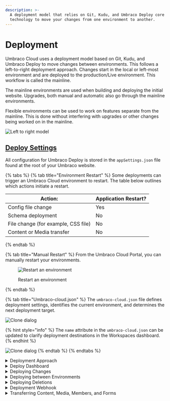 ```yaml
---
description: >-
  A deployment model that relies on Git, Kudu, and Umbraco Deploy core
  technology to move your changes from one environment to another.
---
```


# Deployment

Umbraco Cloud uses a deployment model based on Git, Kudu, and Umbraco Deploy to move changes between environments. This follows a left-to-right deployment approach. Changes start in the local or left-most environment and are deployed to the production/Live environment. This workflow is called the mainline.

The mainline environments are used when building and deploying the initial website. Upgrades, both manual and automatic also go through the mainline environments.

Flexible environments can be used to work on features separate from the mainline. This is done without interfering with upgrades or other changes being worked on in the mainline.

![Left to right model](deployment/images/left-to-right-approach.png)

## [Deploy Settings](https://docs.umbraco.com/umbraco-deploy/getting-started/deploy-settings)

All configuration for Umbraco Deploy is stored in the `appSettings.json` file found at the root of your Umbraco website.

{% tabs %}
{% tab title="Environment Restart" %}
Some deployments can trigger an Umbraco Cloud environment to restart. The table below outlines which actions initiate a restart.

| Action:                             | Application Restart? |
| ----------------------------------- | -------------------- |
| Config file change                  | Yes                  |
| Schema deployment                   | No                   |
| File change (for example, CSS file) | No                   |
| Content or Media transfer           | No                   |
{% endtab %}

{% tab title="Manual Restart" %}
From the Umbraco Cloud Portal, you can manually restart your environments.

<figure><img src=".gitbook/assets/image (38).png" alt="Restart an environment"><figcaption><p>Restart an environment</p></figcaption></figure>
{% endtab %}

{% tab title="Umbraco-cloud.json" %}
The `umbraco-cloud.json` file defines deployment settings, identifies the current environment, and determines the next deployment target.

![Clone dialog](deployment/images/Umbraco-cloud-json.png)

{% hint style="info" %}
The `name` attribute in the `umbraco-cloud.json` can be updated to clarify deployment destinations in the Workspaces dashboard.
{% endhint %}

![Clone dialog](deployment/images/change-env-name-v8.png)
{% endtab %}
{% endtabs %}

<details>

<summary>Deployment Approach</summary>

Umbraco Cloud separates schema and content during deployment. Schema includes Document Types, Templates, Forms, Views, and config files. Content includes content items and media.

* **Deploy:** Moves schema between environments using a Git client or the Umbraco Cloud Portal.
* **Transfer:** Move content and media directly via the Umbraco backoffice.

### Types of Deployments

| Schema Deployments                                                                                                                | Content and Media Transfers                                                                                                                                                                                                                                                 |
| --------------------------------------------------------------------------------------------------------------------------------- | --------------------------------------------------------------------------------------------------------------------------------------------------------------------------------------------------------------------------------------------------------------------------- |
| Schema is stored in a Git repository. These are **deployed** between environments using a Git client or the Umbraco Cloud Portal. | Content and Media items are not stored in the Git repository. They must be **transferred** directly from the Umbraco backoffice using the **Queue for Transfer** option. Once queued, use the **Deployment** Dashboard in the **Content** section to complete the transfer. |

Content editors do not need Umbraco Cloud Portal access. They can manage content through the backoffice, while developers handle schema deployments via Git.

### Deploying Schema

The source and target environments must be in sync before transferring content and media. Deploy schema first to ensure consistency.

* [Deploy changes from Local to Cloud](broken-reference)
* [Deploy changes between Cloud environments](broken-reference)
* [Umbraco Forms on Cloud](umbraco-forms-on-cloud.md)

### Transfer Content and Media

Content and media move between environments through the Umbraco backoffice. Content can be transferred from Local to Development and restored from Live or Staging.

* [Transfer Content and Media](broken-reference)
* [Restore Content and Media](restoring-content.md)

{% hint style="info" %}
The transfer and restore process is the same for Local to Cloud and between Cloud environments.
{% endhint %}

</details>

<details>

<summary>Deploy Dashboard</summary>

Below you will find the different sections on the Deploy dashboard and how they can be used.

## Deploy Status

Here you can see whether the latest deployment has been completed or failed. You can see the version of Umbraco Deploy you are running, and the last time an operation was run.

<figure><img src="deployment/images/image (8).png" alt=""><figcaption><p>Umbraco Deploy status</p></figcaption></figure>

## Deploy Operations

With the Deploy operations, you can run different operations in Umbraco Deploy.

<figure><img src="deployment/images/image (3).png" alt=""><figcaption><p>The different Deploy operations.</p></figcaption></figure>

Below you can read what each operation will do when run through the dashboard.

### Update Umbraco Schema From Data Files

Running this operation will update the Umbraco Schema based on the information in the `.uda` files on disk.

### Export Schema To Data Files

Running this operation will extract the schema from Umbraco and output it to the `.uda` files on disk.

### Clear Cached Signatures

Running this operation will clear the cached artifact signatures from the Umbraco environment. This should not be necessary, however, it may resolve reports of schema mismatches when transferring content that has been aligned.

### Set Cached Signatures

This operation will set the cached artifact signatures for all entities within the Umbraco environment. Use this when signatures have been cleared and you want to ensure they are pre-generated before attempting a potentially longer restore or transfer operation.

## Download Deploy Artifacts

Running this operation will download a zip file with all the Deploy artifacts representing the Umbraco schema in the form of `.uda` files.

This operation is useful if you want to move to another Umbraco instance and migrate the data with you.

<figure><img src="deployment/images/image (9).png" alt=""><figcaption><p>Download the Deploy artifacts</p></figcaption></figure>

## Configuration Details

In the Configuration details, you can see how Umbraco Deploy has been [configured](https://docs.umbraco.com/umbraco-deploy/deploy-settings) on your environment. You get an overview of the Setting options, the current value(s), and notes help you understand each of the settings. Updates to the need to be applied in the `appsettings.json` file.

<figure><img src="deployment/images/image (2).png" alt=""><figcaption><p>Example of Umbraco Deploy configuration.</p></figcaption></figure>

## Schema Comparison

The Schema Comparison table shows the schema information managed by Umbraco Deploy.

You can see a comparison between the information that is held in Umbraco and the information in the `.uda` files on disk.

The table shows:

* The name of the schema
* The file name
* Whether the file exists in Umbraco
* Whether the file exists
* Whether the file is up-to-date

<figure><img src="deployment/images/image (5).png" alt=""><figcaption><p>Document type schema comparison</p></figcaption></figure>

You can also view details about a certain element by selecting "View Details".

This will show the difference between entities stored in Umbraco and the `.uda` file stored on disk.

<figure><img src="deployment/images/image (7).png" alt=""><figcaption><p>Showing how you can compare schema in the deploy dashboard</p></figcaption></figure>

</details>

<details>

<summary>Deploying Changes</summary>

Let's see how to deploy your code changes and metadata from a local instance to your Cloud environment.

Local changes in your Umbraco Cloud project are automatically detected and synced with your Git client for seamless collaboration.

There are two ways this can be done. You can push the changes using a Git UI or your terminal. This guide will show how you can use both ways to deploy your local changes to Umbraco Cloud.

## Prerequisites

* A clone of your Cloud project.
* A [Git UI](https://git-scm.com/downloads/guis) or a Terminal.
* Created some Document Types and Data Types with corresponding `.uda` files.
  * The files are located in the `/umbraco/Deploy/Revision` folder.

## Deploying using a Git UI

Once you have created some Documents and Data types, follow the steps below to deploy your local changes using a Git UI. The guide will use [Fork](https://git-fork.com/) as the Git UI, however you can use your own preferred Git UI.

1. Go to your Git UI.
2. Check for local changes in your UI.

<figure><img src=".gitbook/assets/image (81).png" alt="Local changes in Git UI."><figcaption><p>Local changes in Git UI.</p></figcaption></figure>

3. Prepare changes, so they are ready to be committed.
4. Write a commit subject
5. Write a description of the commit.
6. Commit the files.

<div align="right" data-full-width="false"><figure><img src=".gitbook/assets/image (82).png" alt="Ready the files for commit."><figcaption><p>Ready the files for commit.</p></figcaption></figure></div>

4. Push the files to your cloud project in the UI.

<figure><img src=".gitbook/assets/image (83).png" alt="Push changes to Umbraco Cloud."><figcaption><p>Push changes to Umbraco Cloud.</p></figcaption></figure>

The deployment will kick in and the new Documents and Data Types you have created locally are now automatically created on the remote environment.

After deploying changes locally to your Cloud environment, use the Umbraco Cloud portal's **'Deploy changes to ..'** button for subsequent deployments to other environments. For more information, see the [Deploying between Cloud Environments](broken-reference) article.

## Deploying local changes using the terminal

To deploy your local changes from local to Umbraco Cloud using a terminal follow the steps below:

1. Navigate to your local projects folder using the `cd YourProjectName` command in the terminal.
2. Check for pending changes in your project with `git status`.
3. Add the pending changes with `git add -`.
4. Commit the staged files using `git commit -m "Adding updated schema changes"`.
5. Push the changes to Umbraco Cloud using `git push`.
   1. Do a `git pull` if the push is rejected.

If you have to pull down, make sure to see if any of these commits contain changes to the schema (anything in `umbraco/Deploy/Revision/`).

To validate your local site and ensure compatibility with the updated schema, use the [**Deploy Dashboard**](https://docs.umbraco.com/umbraco-cloud/deployments/deploy-dashboard) in the **Settings** section of the Umbraco backoffice.

Here, you can see the status of ongoing or completed deployment processes. The status will show whether an operation has been triggered and is in progress has been completed, or has failed.

The dashboard will show the status based on the marker files on the disk, eg. `deploy-progress`. From the **Deploy** Dashboard, it is also possible to trigger different processes.

</details>

<details>

<summary>Deploying between Environments</summary>

When you are working in your Cloud environment, changes made through the Backoffice are automatically detected and committed to the site's Git repository. This includes Umbraco-specific items like Document Types and Templates. These changes are also referred to as metadata.

## Deploying between Mainline Environments

Changes made in your Cloud environments will appear in the Umbraco Cloud portal. You can see what files have been added or changed and who made the changes.

To deploy metadata changes from one Cloud environment to another, click the **Deploy changes** button on the environment where the changes were made.

<figure><img src=".gitbook/assets/image (39).png" alt=""><figcaption></figcaption></figure>

The deployment starts, and you can follow the progress in the **Overview** section of your project.

<figure><img src=".gitbook/assets/image (41).png" alt="Deployment in progress"><figcaption><p>Deployment in progress</p></figcaption></figure>

Once complete, the changes are deployed to the next Cloud environment in the deployment flow. If you have additional environments, repeat this process to deploy the changes through each environment.

## Syncing Changes Between Mainline and Flexible Environment

When working with a flexible environment alongside your mainline environments, it's important to keep them aligned to avoid conflicts and ensure consistent deployments.

If any changes have been made in a mainline environment those changes must be pulled into the flexible environment before pushing updates back. The changes can be updated Document Types, content, or other schema changes.

![Pull changes from Mainline Environment](deployment/images/pull-changes-from-mainline.png)

If what you've been working on in the flexible environment has also been changed in the mainline, a merge conflict will occur. These conflicts need to be resolved before you can continue with the deployment. For information on how to resolve them, see the [Merge Conflicts on Flexible Environments](troubleshooting/deployments/merge-conflicts-on-flexible-environments.md) article.

Once you’ve completed your feature or update in the flexible environment and it’s synced with the latest mainline changes:

* Push your changes from the flexible environment to the mainline environment.
* From there, the changes become part of the regular deployment flow.

![Push changes to the Mainline Environment](deployment/images/push-changes-to-mainline.png)

## Important Notes

When you deploy, for example, from your left-most mainline environment to your Live environment, changes are made to the Live environment. These changes will then be merged back into the left-most mainline environment.

Here are the automatic steps Umbraco Cloud goes through when you hit the _"Deploy changes"_ button:

* Before pushing your changes from the source environment, the engine running Umbraco Cloud - **Umbraco Deploy** - looks for changes in the repository on the target environment
* If changes are found, Umbraco Deploy _merges_ the changes from the target environment into the repository on the source environment.
* After the merge, the changes from the source environment are pushed to the repository on the target environment.
* Finally, the changes pushed to the target repository are extracted to the site, and you will now see your changes reflected in the Backoffice and on the Frontend.

It is recommended that you **only make changes to metadata on the left-most mainline environment or a flexible environment**. Making changes directly on other mainline environments can cause merge conflicts when you deploy.

{% hint style="warning" %}
It is important to be aware of how deletions work between environments. Some deletions are environment-specific and others are not. For more information see the [Deploying Deletions article](broken-reference).
{% endhint %}

Refer to our troubleshooting documentation about [how to resolve collision errors](troubleshooting/deployments/structure-error.md), if you should run into issues while deploying between your Umbraco Cloud environments.

</details>

<details>

<summary>Deploying Deletions</summary>

On Umbraco Cloud, deletions are environment specific. To delete something entirely from your project, you need to delete it in all environments.

In this article, you can read about the correct way of deleting files, schema, and content from your Umbraco Cloud project.

When you have an Umbraco Cloud project, you might have couple of environments including a local clone of the project. Each of these environments have their own database. These databases store references to your content, media, and schema files, such as Document Types and Templates.

The databases are environment specific. During deployment across environments, Umbraco Cloud's engine compares schema files with database references using _alias_ and _GUID_ for accuracy. If something doesn't add up, for example, there is a mismatch between the database references and the files deployed, you will see an error. Learn more about this in the [Troubleshooting section](troubleshooting/deployments/).

The workflow described above does not recognize deletions of content and schema from the database. You'll need to delete the content and/or schema on all your environments to fully complete the deletion.

The main reason not to delete schema and content on deployments is that it could lead to an unrecoverable loss of data.

Here's an example of what can happen when a Document Type is deleted and deployed:

* A Document Type is deleted in the left-most mainline environment.
* This deletion is then pushed to the Live environment, where many content nodes depend on the deleted Document Type.
* When the deployment is completed, all those content nodes would be instantly removed.

In the scenario described above, there is no option to roll back because the Document Type they rely on no longer exists. To prevent such situations, manual deletion is necessary. You must actively decide on each environment for the process to occur. Below is the same scenario explained in more detail.

## Example scenario

The following example will build in the scenario outlined above, calling the left-most mainline environment the **Development** environment. In addition to the deletion, additional changes that have been made will also be deployed.

Before you deploy the changes, the Development environment will show that the following changes are ready to be deployed:

<figure><img src=".gitbook/assets/image (42).png" alt=""><figcaption><p>Changes ready for deployment</p></figcaption></figure>

Following the **Activity log** in the browser, you'll notice that the `.uda` file for the Document Type gets deleted. Additionally, other files with changes are copied to the Live environment.

Once the deployment is completed, the following changes has taken place:

* The template is correctly updated.
* The Document Type you deleted on the Development environment is still present in the backoffice on the Live environment.

The reason for the Document Type to still be there is, that the associated `.uda` file is deleted. The Document Type still exists in the database.

To delete the Document Type from your entire project, you need to delete it from the backoffice of the other environments. When the Document Type has been deleted from the backoffice of all the environments and no `.uda` file exist, it is fully removed.

If you save your Document Type during the process, a new `.uda` file is generated. This can recreate your deleted Document Type when deploying changes between environments.

## Which deletions are deployed?

Every **file** that's deleted, will also be deleted on the next environment when you deploy. However, there are some differences depending on what you have deleted.

Here's an overview of what happens when you deploy deletions to the next environment.

### Deleting Schema (Document Types, Datatypes, etc.)

| Deleted                     | Not Deleted                                       |
| --------------------------- | ------------------------------------------------- |
| The associated `.uda` file. | The entry in the database.                        |
|                             | The item will still be visible in the backoffice. |

### Deleting a Template

| Deleted                                       | Not Deleted                                                              |
| --------------------------------------------- | ------------------------------------------------------------------------ |
| The associated `.uda` file.                   | The entry in the database.                                               |
| The associated `.cshtml` file (the view file) | The template file will be empty, but still be visible in the backoffice. |

### Deleting Files (CSS files, config files, etc.)

All files are deleted in the next environment upon deployment.

### Deleting Content and/or Media

Deletions of content and media won't be detected during deployments. You must manually delete them on each environment where removal is desired.

### Deleting Backoffice Languages

| Deleted                     | Not Deleted                                                                                        |
| --------------------------- | -------------------------------------------------------------------------------------------------- |
| The associated `.uda` file. | The entry in the database.                                                                         |
|                             | The language will still be visible in the Backoffice/Content dashboard (for multilingual content). |

Deleting the language in the backoffice on the target environment will ensure the environments are in sync.

</details>

<details>

<summary>Deployment Webhook</summary>

You can now configure a deployment webhook to be triggered upon successful deployments to any of your Umbraco Cloud environments. For example, when deploying from your local environment to one of your Cloud environments. Upon successful deployment, general information about the deployment will be posted in a JSON format to the specific URL you have configured.

## Use cases

There are many use cases for deployment webhooks such as providing a detailed audit trail. Here are some scenarios where webhooks could be useful:

1. Any deployments to the Live site could be relevant for many parties in a company. Posting information about a deployment in internal communication channels like Slack is made possible using this feature.
2. Monitoring of the whole deployment cycle. A successful deployment might cause an error to show on the website. Integrating the webhook with other monitoring services, you could find out which deployment caused the issue.
3. Letting content editors know about particular deployments such as when a new Document Type was added. Will inform them that they can now use the new Document Type.

## How to set up a webhook

![Adding deployment webhook](deployment/images/Post-deployment-webhooks.gif)

1. From the Umbraco Cloud Portal go to **Settings** -> **Webhooks**
2. Select the environment to register a webhook.
3. Fill in the **Webhook URL** to which the data about a deployment should be posted to. An absolute URL with HTTP/HTTPS schema is an acceptable input to the field - ex. `https://exampleURL.com`
4. Click **Add Webhook**.

## Sample data

General information about the deployment (to the configured environment) will be posted in JSON format to the URL (configured in the previous section).

### Headers

The headers contain information about the payload in JSON format as well as a version of the payload.

```json
X-Umb-Webhook-Version: 1
Content-Type: application/json; charset=utf-8
```

### Contents

Contents of the payload contain general information about the current deployment with links to the project in the Portal and the frontend of the environment. The final section lists deployed commits, including author, commit message, and changed files in the environment.

```json
{
    "Id": "40810bf1bbbfc16dd273162509de297ad386fb4e",
    "Status": "success",
    "StatusText": "",
    "AuthorEmail": "laughingunicorn@example.com",
    "Author": "Laughing Unicorn",
    "Message": "Adding document type 'LaughingUnicornLaughs'",
    "Progress": "",
    "ReceivedTime": "2017-10-02T11:19:00.4984213Z",
    "StartTime": "2017-10-02T11:19:04.1328336Z",
    "EndTime": "2017-10-02T11:19:24.3470224Z",
    "LastSuccessEndTime": "2017-10-02T11:19:24.3470224Z",
    "Complete": true,
    "ProjectName": "laughingUnicorn",
    "ProjectUrl": "s1.umbraco.io/project/laughingunicorn",
    "SiteUrl": "laughingunicorn.s1.umbraco.io",
    "EnvironmentName": "Live",
    "Commits": [
        {
            "AuthorName": "Laughing Unicorn",
            "AuthorEmail": "laughingunicorn@example.com",
            "Message": "Adding document-type 'LaughingUnicornLaughs'\n",
            "Timestamp": "2017-10-02T07:16:39",
            "ChangedFiles": [
                "data\\revision\\document-type__9ac71ecba6d84344af4bcbf43ab6cd80.uda"
            ]
        },
        {
            "AuthorName": "Laughing Unicorn",
            "AuthorEmail": "laughingunicorn@example.com",
            "Message": "Adding template 'LaughingUnicornLaughs'\n",
            "Timestamp": "2017-10-02T07:16:38",
            "ChangedFiles": [
                "Views\\laughingunicornlaughs.cshtml",
                "data\\revision\\template__80d64e8172df46479ccf330bb9f63f2c.uda"
            ]
        }
    ]
}
```

</details>

<details>

<summary>Transferring Content, Media, Members, and Forms</summary>

After deploying changes to the metadata, it's time to transfer your content and media. This is done from the Umbraco Backoffice.

Content and media transfers are flexible which means you have complete control over which content nodes and/or media items you want to transfer - all in one go, a few at a time, or a single node.

Transferring content will overwrite any existing nodes on the target environment. Content transfers will transfer the items that you select in the "source" environment to the "target" environment the same as it was in the "source". This means that if you have some content on the target environment already, this will be replaced by the new content from the source environment.

**Important**: Content and Media transfers will only work if you've deployed all changes to your metadata beforehand. Please refer to our documentation on how to deploy metadata from either [Local to Cloud](broken-reference) or [Cloud to Cloud](broken-reference).

## Step-by-step

Let’s go through a content transfer step by step. Imagine you’ve finished working on new content for your project locally and you are ready to transfer the changes to your Cloud Development environment.

You want to transfer the whole site. You start from the `Home` node and choose to transfer everything under it:

1. Right-click **...** next to the `Home` node in the **Content** tree.
2. Select **Queue for transfer**.
3. Alternatively, if you are in the Home page editor, you can go to the **Actions** dropdown and select **Queue for transfer**.
4. Choose if you want to **include all items below** the chosen page or only transfer the chosen node. Alternatively, right-click the **Content** tree and select **Queue for transfer** to transfer all your content at once.
5. Click **Queue**.
6. Select **Open transfer queue**. The **Workspaces** dashboard opens.
   * You will be able to see which items are currently ready to be transferred - this will include both content and media that you've _queued for transfer_.
7. Click **Transfer to Development** and monitor the progress of the transfer.

Once the transfer is completed, you will see a confirmation message stating that the transfer has succeeded.

### Media Items

Media items are transferred the same way as content:

1. Right-click the items in the **Media** section and select **Queue for transfer**. Alternatively, right-click the Media tree and select **Queue for transfer** to transfer all your media at once.
2. Click **Queue**.
3. Select **Open transfer queue**. The **Workspaces** dashboard opens.
4. Click **Transfer to Development**.

### [Members and Member Groups](https://docs.umbraco.com/umbraco-deploy/deploy-settings#allowmembersdeploymentoperations-and-transfermembergroupsascontent)

To be able to transfer Members and Member groups make sure that `AllowMembersDeploymentOperations` is configured to `transfer` and `TransferMemberGroupsAsContent` is set to `true`. This needs to be done in the `appSettings.json` file

```json
"Umbraco": {
    "Deploy": {
        "Settings": {
            "AllowMembersDeploymentOperations": "Transfer",
            "TransferMemberGroupsAsContent": true,
        }
    }
  }
```

Once the settings have been configured Members can be transferred in the same ways as both content and media from the Members section:

1. Right-click on the **Members** or the **Member Groups** folder and choose **Queue for transfer.**
2. Click Queue.
3. Select **Open transfer queue**. The workspace dashboard opens.
4. Click **Transfer to Development**.

### Umbraco Forms

You'll need to ensure the `TransferFormsAsContent` the setting is set to `true` in the `appsettings.json`file:

```json
"Umbraco": {
    "Deploy": {
        "Settings": {
            "TransferFormsAsContent": true,
        }
    }
  }
```

Once the setting has been added to the source and target environment, Forms can be transferred the same way as content and media:

1. Right-click the items in the Forms section and choose **Queue for transfer**. Alternatively, right-click the Forms tree and select **Queue for transfer** to transfer all your Forms at once.
2. Click **Queue**.
3. Select **Open transfer queue**. The **Workspaces** dashboard opens.
4. Click **Transfer to Development**.

{% hint style="info" %}
This does not include entries submitted via the forms.
{% endhint %}

### TransferDictionaryAsContent <a href="#transferdictionaryascontent" id="transferdictionaryascontent"></a>

Deploy can be configured to allow for backoffice transfers of dictionary items instead of using files serialized to disk by setting `TransferDictionaryAsContent` as `true`.

```json
"Umbraco": {
    "Deploy": {
        "Settings": {
             "TransferDictionaryAsContent": true,
        }
    }
  }
```

{% hint style="info" %}
When changing the values for`TransferDictionaryAsContent` and `TransferFormsAsContent` to `true,`remove any `.uda` files for Forms and Dictionary entities that have been serialized to disk. These will no longer be updated. By deleting them you avoid any risk of them being processed in the future and inadvertently reverting a form to an earlier state.
{% endhint %}

## Schema Mismatches

Sometimes a content transfer might not be possible. For example, if you add a new property to the HomePage Document type and you don’t have that property in the other Cloud environment, you’ll get an error with a hint on how to fix this.

![clone dialog](deployment/images/schema-mismatch_v10.png)

If you are seeing this type of issue when trying to transfer content, refer to the [Schema Mismatches](troubleshooting/deployments/schema-mismatches.md) article, where you can read about how to resolve the issues.

</details>
